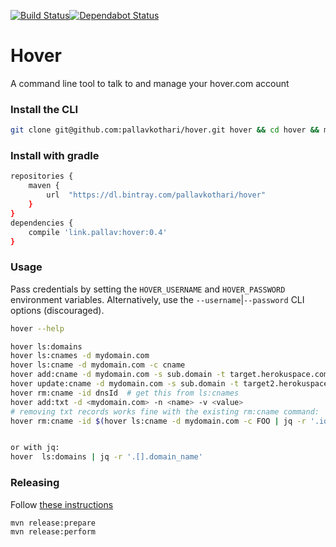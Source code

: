 [![Build Status](https://travis-ci.org/pallavkothari/hover.svg?branch=master)](https://travis-ci.org/pallavkothari/hover)[![Dependabot Status](https://api.dependabot.com/badges/status?host=github&identifier=90238397)](https://dependabot.com)


# Hover

A command line tool to talk to and manage your hover.com account 

### Install the CLI
```bash
git clone git@github.com:pallavkothari/hover.git hover && cd hover && mvn install && ln -sF $PWD/target/bin/hover /usr/local/bin/hover
```

### Install with gradle
```bash
repositories {
    maven {
        url  "https://dl.bintray.com/pallavkothari/hover" 
    }
}
dependencies {
    compile 'link.pallav:hover:0.4'
}
```

### Usage

Pass credentials by setting the `HOVER_USERNAME` and `HOVER_PASSWORD` environment variables. 
Alternatively, use the `--username`|`--password` CLI options (discouraged). 

```bash
hover --help

hover ls:domains
hover ls:cnames -d mydomain.com
hover ls:cname -d mydomain.com -c cname
hover add:cname -d mydomain.com -s sub.domain -t target.herokuspace.com 
hover update:cname -d mydomain.com -s sub.domain -t target2.herokuspace.com 
hover rm:cname -id dnsId  # get this from ls:cnames
hover add:txt -d <mydomain.com> -n <name> -v <value>
# removing txt records works fine with the existing rm:cname command:
hover rm:cname -id $(hover ls:cname -d mydomain.com -c FOO | jq -r '.id')


or with jq: 
hover  ls:domains | jq -r '.[].domain_name'

```

### Releasing
Follow [these instructions](https://blog.bintray.com/2015/09/17/publishing-your-maven-project-to-bintray/)
```bash
mvn release:prepare
mvn release:perform
```
